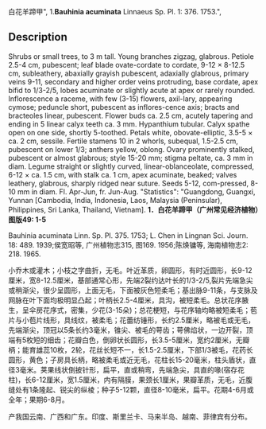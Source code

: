 白花羊蹄甲",
1.**Bauhinia acuminata** Linnaeus Sp. Pl. 1: 376. 1753.",

## Description
Shrubs or small trees, to 3 m tall. Young branches zigzag, glabrous. Petiole 2.5-4 cm, pubescent; leaf blade ovate-cordate to cordate, 9-12 × 8-12.5 cm, subleathery, abaxially grayish pubescent, adaxially glabrous, primary veins 9-11, secondary and higher order veins protruding, base cordate, apex bifid to 1/3-2/5, lobes acuminate or slightly acute at apex or rarely rounded. Inflorescence a raceme, with few (3-15) flowers, axil-lary, appearing cymose; peduncle short, pubescent as inflores-cence axis; bracts and bracteoles linear, pubescent. Flower buds ca. 2.5 cm, acutely tapering and ending in 5 linear calyx teeth ca. 3 mm. Hypanthium tubular. Calyx spathe open on one side, shortly 5-toothed. Petals white, obovate-elliptic, 3.5-5 × ca. 2 cm, sessile. Fertile stamens 10 in 2 whorls, subequal, 1.5-2.5 cm, pubescent on lower 1/3; anthers yellow, oblong. Ovary prominently stalked, pubescent or almost glabrous; style 15-20 mm; stigma peltate, ca. 3 mm in diam. Legume straight or slightly curved, linear-oblanceolate, compressed, 6-12 × ca. 1.5 cm, with stalk ca. 1 cm, apex acuminate, beaked; valves leathery, glabrous, sharply ridged near suture. Seeds 5-12, com-pressed, 8-10 mm in diam. Fl. Apr-Jun, fr. Jun-Aug.
  "Statistics": "Guangdong, Guangxi, Yunnan [Cambodia, India, Indonesia, Laos, Malaysia (Peninsular), Philippines, Sri Lanka, Thailand, Vietnam].
**1．白花羊蹄甲（广州常见经济植物）图版49: 1-5**

Bauhinia acuminata Linn. Sp. Pl. 375. 1753; L. Chen in Lingnan Sci. Journ. 18: 489. 1939;侯宽昭等, 广州植物志315, 图169. 1956;陈焕镛等, 海南植物志2: 218. 1965.

小乔木或灌木；小枝之字曲折，无毛。叶近革质，卵圆形，有时近圆形，长9-12厘米，宽8-12.5厘米，基部通常心形，先端2裂约达叶长的1/3-2/5,裂片先端急尖或稍渐尖，很少呈圆形，上面无毛，下面被灰色短柔毛；基出脉9-11条，与支脉及网脉在叶下面均极明显凸起；叶柄长2.5-4厘米，具沟，被短柔毛。总状花序腋生，呈伞房花序式，密集，少花(3-15朵)；总花梗短，与花序轴均略被短柔毛；苞片与小苞片线形，具线纹，被柔毛；花蕾纺锤形，长约2.5厘米，略被毛或无毛，先端渐尖，顶冠以5条长约3毫米，锥尖、被毛的萼齿；萼佛焰状，一边开裂，顶端有5枚短的细齿；花瓣白色，倒卵状长圆形，长3.5-5厘米，宽约2厘米，无瓣柄；能育雄蕊10枚，2轮，花丝长短不一，长1.5-2.5厘米，下部1/3被毛，花药长圆形，黄色；子房具长柄，略被柔毛或近无毛，花柱长15-20毫米，柱头盾状，直径3毫米。荚果线状倒披针形，扁平，直或稍弯，先端急尖，具直的喙(宿存花柱)，长6-12厘米，宽1.5厘米，内有隔膜，果颈长1厘米，果瓣革质，无毛，近腹缝处有1条隆起、锐尖的纵棱；种子5-12颗，直径8-10毫米，扁平。花期4-6月或全年；果期6-8月。

产我国云南、广西和广东。印度、斯里兰卡、马来半岛、越南、菲律宾有分布。
